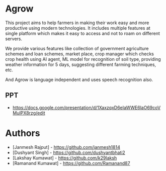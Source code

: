 # Agrow
This project aims to help farmers in making their work easy and more productive using modern technologies. It includes multiple features at single platform which makes it easy to access and not to roam on different servers.


We provide various features like collection of government agriculture schemes and loan schemes, market place, crop manager which checks crop health using AI agent, ML model for recognition of soil type, providing weather information for 5 days, suggesting different farming techniques, etc.


And Agrow is language independent and uses speech recognition also.

## PPT
- https://docs.google.com/presentation/d/1XaxzqxD6eIaWWE6laO69coVMuIPX8rzg/edit

# Authors
- [Janmesh Rajput] - https://github.com/janmesh1814
- [Dushyant Singh] - https://github.com/dushyantbhati2
- [Lakshay Kumawat] - https://github.com/k29laksh
- [Ramanand Kumawat] - https://github.com/Ramanand87
